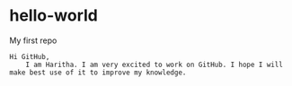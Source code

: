 # hello-world
My first repo

    Hi GitHub,
        I am Haritha. I am very excited to work on GitHub. I hope I will make best use of it to improve my knowledge.
